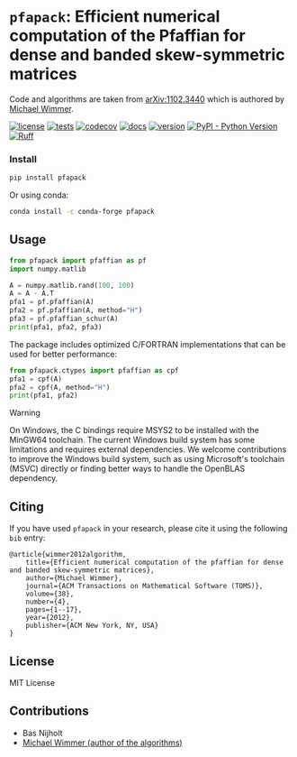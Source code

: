 # `pfapack`: Efficient numerical computation of the Pfaffian for dense and banded skew-symmetric matrices

Code and algorithms are taken from [arXiv:1102.3440](https://arxiv.org/abs/1102.3440) which is authored by [Michael Wimmer](https://michaelwimmer.org/).

[![license](https://img.shields.io/github/license/basnijholt/pfapack)](https://github.com/basnijholt/pfapack/blob/master/LICENSE)
[![tests](https://github.com/basnijholt/pfapack/workflows/tests/badge.svg)](https://github.com/basnijholt/pfapack/actions?query=workflow%3Atests)
[![codecov](https://img.shields.io/codecov/c/github/basnijholt/pfapack)](https://codecov.io/gh/basnijholt/pfapack)
[![docs](https://img.shields.io/readthedocs/pfapack)](https://pfapack.readthedocs.io)
[![version](https://img.shields.io/pypi/v/pfapack)](https://pypi.org/project/pfapack/)
[![PyPI - Python Version](https://img.shields.io/pypi/pyversions/pfapack)](https://pypi.org/project/pfapack/)
[![Ruff](https://img.shields.io/endpoint?url=https://raw.githubusercontent.com/astral-sh/ruff/main/assets/badge/v2.json)](https://github.com/astral-sh/ruff)

### Install

```bash
pip install pfapack
```

Or using conda:
```bash
conda install -c conda-forge pfapack
```

## Usage

```python
from pfapack import pfaffian as pf
import numpy.matlib

A = numpy.matlib.rand(100, 100)
A = A - A.T
pfa1 = pf.pfaffian(A)
pfa2 = pf.pfaffian(A, method="H")
pfa3 = pf.pfaffian_schur(A)
print(pfa1, pfa2, pfa3)
```

The package includes optimized C/FORTRAN implementations that can be used for better performance:
```python
from pfapack.ctypes import pfaffian as cpf
pfa1 = cpf(A)
pfa2 = cpf(A, method="H")
print(pfa1, pfa2)
```

> [!WARNING]
> On Windows, the C bindings require MSYS2 to be installed with the MinGW64 toolchain. The current Windows build system has some limitations and requires external dependencies. We welcome contributions to improve the Windows build system, such as using Microsoft's toolchain (MSVC) directly or finding better ways to handle the OpenBLAS dependency.

## Citing

If you have used `pfapack` in your research, please cite it using the following `bib` entry:
```
@article{wimmer2012algorithm,
    title={Efficient numerical computation of the pfaffian for dense and banded skew-symmetric matrices},
    author={Michael Wimmer},
    journal={ACM Transactions on Mathematical Software (TOMS)},
    volume={38},
    number={4},
    pages={1--17},
    year={2012},
    publisher={ACM New York, NY, USA}
}
```

## License
MIT License

## Contributions
- Bas Nijholt
- [Michael Wimmer (author of the algorithms)](https://arxiv.org/abs/1102.3440)
